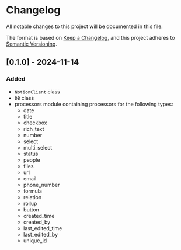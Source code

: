 # Changelog

All notable changes to this project will be documented in this file.

The format is based on [Keep a Changelog](https://keepachangelog.com/en/1.1.0/),
and this project adheres to [Semantic Versioning](https://semver.org/spec/v2.0.0.html).

## [0.1.0] - 2024-11-14

### Added
- `NotionClient` class
- `DB` class
- processors module containing processors for the following types:
    - date
    - title
    - checkbox
    - rich_text
    - number
    - select
    - multi_select
    - status
    - people
    - files
    - url
    - email
    - phone_number
    - formula
    - relation
    - rollup
    - button
    - created_time
    - created_by
    - last_edited_time
    - last_edited_by
    - unique_id
